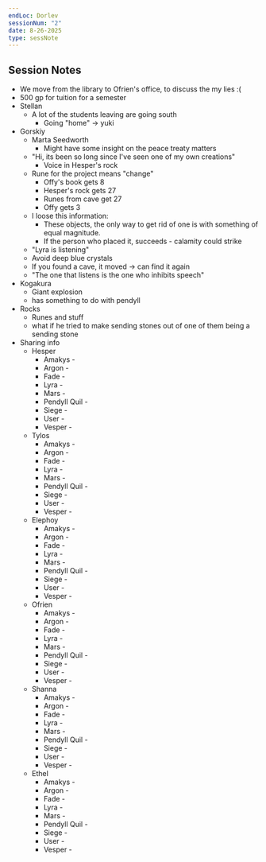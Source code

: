 ```yaml
---
endLoc: Dorlev
sessionNum: "2"
date: 8-26-2025
type: sessNote
---
```

## Session Notes

- We move from the library to Ofrien's office, to discuss the my lies :(
- 500 gp for tuition for a semester 
- Stellan
	- A lot of the students leaving are going south
		- Going "home" -> yuki 
- Gorskiy
	- Marta Seedworth
		- Might have some insight on the peace treaty matters 
	- "Hi, its been so long since I've seen one of my own creations"
		- Voice in Hesper's rock 
	- Rune for the project means "change"
		- Offy's book gets 8
		- Hesper's rock gets 27
		- Runes from cave get 27
		- Offy gets 3
	- I loose this information:
		- These objects, the only way to get rid of one is with something of equal magnitude. 
		- If the person who placed it, succeeds - calamity could strike
	- "Lyra is listening"
	- Avoid deep blue crystals
	- If you found a cave, it moved -> can find it again
	- "The one that listens is the one who inhibits speech"
- Kogakura
	- Giant explosion
	- has something to do with pendyll 
- Rocks
	- Runes and stuff
	- what if he tried to make sending stones out of one of them being a sending stone  
- Sharing info
	- Hesper
		- Amakys -  
		- Argon - 
		- Fade -
		- Lyra -
		- Mars -
		- Pendyll Quil - 
		- Siege - 
		- User - 
		- Vesper - 
	- Tylos
		- Amakys -  
		- Argon - 
		- Fade -
		- Lyra -
		- Mars -
		- Pendyll Quil - 
		- Siege - 
		- User - 
		- Vesper - 
	- Elephoy
		- Amakys -  
		- Argon - 
		- Fade -
		- Lyra -
		- Mars -
		- Pendyll Quil - 
		- Siege - 
		- User - 
		- Vesper - 
	- Ofrien
		- Amakys -  
		- Argon - 
		- Fade -
		- Lyra -
		- Mars -
		- Pendyll Quil - 
		- Siege - 
		- User - 
		- Vesper - 
	- Shanna
		- Amakys -  
		- Argon - 
		- Fade -
		- Lyra -
		- Mars -
		- Pendyll Quil - 
		- Siege - 
		- User - 
		- Vesper - 
	- Ethel
		- Amakys -  
		- Argon - 
		- Fade -
		- Lyra -
		- Mars -
		- Pendyll Quil - 
		- Siege - 
		- User - 
		- Vesper - 